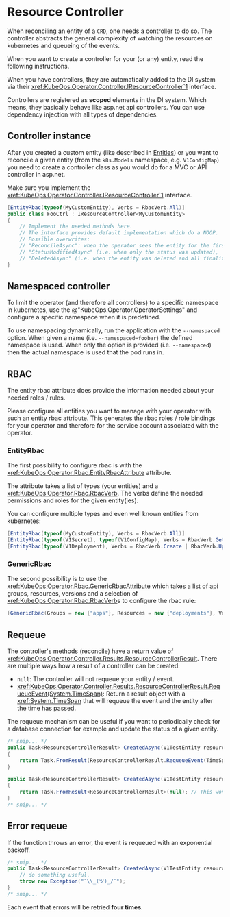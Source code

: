 # Resource Controller

When reconciling an entity of a `CRD`, one needs a controller to do so.
The controller abstracts the general complexity of watching the
resources on kubernetes and queueing of the events.

When you want to create a controller for your (or any) entity,
read the following instructions.

When you have controllers, they are automatically added to the
DI system via their <xref:KubeOps.Operator.Controller.IResourceController`1> interface.

Controllers are registered as **scoped** elements in the DI system.
Which means, they basically behave like asp.net api controllers.
You can use dependency injection with all types of dependencies.

## Controller instance

After you created a custom entity (like described in [Entities](./entities.md))
or you want to reconcile a given entity (from the `k8s.Models` namespace,
e.g. `V1ConfigMap`) you need to create a controller class
as you would do for a MVC or API controller in asp.net.

Make sure you implement the <xref:KubeOps.Operator.Controller.IResourceController`1> interface.

```csharp
[EntityRbac(typeof(MyCustomEntity), Verbs = RbacVerb.All)]
public class FooCtrl : IResourceController<MyCustomEntity>
{
    // Implement the needed methods here.
    // The interface provides default implementation which do a NOOP.
    // Possible overwrites:
    // "ReconcileAsync": when the operator sees the entity for the first time, it was modified or just fired an event,
    // "StatusModifiedAsync" (i.e. when only the status was updated),
    // "DeletedAsync" (i.e. when the entity was deleted and all finalizers are done)
}
```

## Namespaced controller

To limit the operator (and therefore all controllers) to a specific
namespace in kubernetes, use the @"KubeOps.Operator.OperatorSettings"
and configure a specific namespace when it is predefined.

To use namespacing dynamically, run the application with the `--namespaced`
option. When given a name (i.e. `--namespaced=foobar`) the defined
namespace is used. When only the option is provided (i.e. `--namespaced`)
then the actual namespace is used that the pod runs in.

## RBAC

The entity rbac attribute does provide the information needed about
your needed roles / rules.

Please configure all entities you want to manage with your
operator with such an entity rbac attribute. This generates
the rbac roles / role bindings for your operator and therefore
for the service account associated with the operator.

### EntityRbac

The first possibility to configure rbac is with the <xref:KubeOps.Operator.Rbac.EntityRbacAttribute>
attribute.

The attribute takes a list of types (your entities) and a <xref:KubeOps.Operator.Rbac.RbacVerb>.
The verbs define the needed permissions and roles for the given entity(ies).

You can configure multiple types and even well known entities from kubernetes:

```csharp
[EntityRbac(typeof(MyCustomEntity), Verbs = RbacVerb.All)]
[EntityRbac(typeof(V1Secret), typeof(V1ConfigMap), Verbs = RbacVerb.Get | RbacVerb.List)]
[EntityRbac(typeof(V1Deployment), Verbs = RbacVerb.Create | RbacVerb.Update | RbacVerb.Delete)]
```

### GenericRbac

The second possibility is to use the <xref:KubeOps.Operator.Rbac.GenericRbacAttribute>
which takes a list of api groups, resources, versions and a selection of
<xref:KubeOps.Operator.Rbac.RbacVerb>s to configure the rbac rule:

```csharp
[GenericRbac(Groups = new {"apps"}, Resources = new {"deployments"}, Verbs = RbacVerb.All)]
```

## Requeue

The controller's methods (reconcile) have
a return value of <xref:KubeOps.Operator.Controller.Results.ResourceControllerResult>.
There are multiple ways how a result of a controller can be created:

- `null`: The controller will not requeue your entity / event.
- <xref:KubeOps.Operator.Controller.Results.ResourceControllerResult.RequeueEvent(System.TimeSpan)>:
  Return a result object with a <xref:System.TimeSpan> that will requeue
  the event and the entity after the time has passed.

The requeue mechanism can be useful if you want to periodically check for a database
connection for example and update the status of a given entity.

```csharp
/* snip... */
public Task<ResourceControllerResult> CreatedAsync(V1TestEntity resource)
{
    return Task.FromResult(ResourceControllerResult.RequeueEvent(TimeSpan.FromSeconds(15)); // This will requeue the event in 15 seconds.
}

public Task<ResourceControllerResult> CreatedAsync(V1TestEntity resource)
{
    return Task.FromResult<ResourceControllerResult>(null); // This wont trigger a requeue.
}
/* snip... */
```

## Error requeue

If the function throws an error, the event is requeued with an exponential backoff.

```csharp
/* snip... */
public Task<ResourceControllerResult> CreatedAsync(V1TestEntity resource)
    // do something useful.
    throw new Exception("¯\\_(ツ)_/¯");
}
/* snip... */
```

Each event that errors will be retried **four times**.

